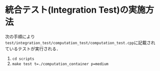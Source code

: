 # 統合テスト(Integration Test)の実施方法

次の手順により`test/integration_test/computation_test/computation_test.cpp`に記載されているテストが実行される．

1. `cd scripts`
2. `make test t=./computation_container p=medium`
